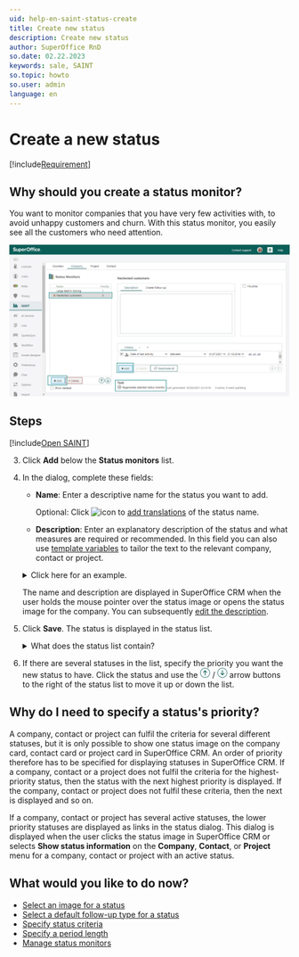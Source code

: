 ```yaml
---
uid: help-en-saint-status-create
title: Create new status
description: Create new status
author: SuperOffice RnD
so.date: 02.22.2023
keywords: sale, SAINT
so.topic: howto
so.user: admin
language: en
---
```


# Create a new status

[!include[Requirement](../includes/note-saint-req.md)]

## Why should you create a status monitor?

You want to monitor companies that you have very few activities with, to avoid unhappy customers and churn. With this status monitor, you easily see all the customers who need attention.

![Create a status monitor by clicking the add button on the screen -screenshot][img1]

## Steps

<!-- markdownlint-disable-file MD029 -->
[!include[Open SAINT](includes/open-saint-select-tab.md)]

3. Click **Add** below the **Status monitors** list.

4. In the dialog, complete these fields:
    * **Name**: Enter a descriptive name for the status you want to add.

        Optional: Click ![icon][img2] to [add translations][8] of the status name.

    * **Description**: Enter an explanatory description of the status and what measures are required or recommended. In this field you can also use [template variables][9] to tailor the text to the relevant company, contact or project.

    <details><summary>Click here for an example.</summary>

    [!include[Example](includes/example-status-description.md)]
    </details>

    The name and description are displayed in SuperOffice CRM when the user holds the mouse pointer over the status image or opens the status image for the company. You can subsequently [edit the description][2].

5. Click **Save**. The status is displayed in the status list.

    <details><summary>What does the status list contain?</summary>

    ![icon][img3] – the **Visualize** icon indicates if to [display a status image][3] for company, contact or project cards that fulfil the status criteria. The icon is displayed only if you checked **Visualize** in the **Image** tab for the status in question.

    ![icon][img4] – a red cross indicates that the status must be regenerated. The [status must be regenerated][4] each time you add, edited or deleted a criterion or if, for example, when you change an intention for a task. Statuses with red crosses are not updated and do not return current data when using SuperOffice CRM.

    **Name** – the name of the statuses. Deleted statuses are displayed in red if checked **Show deleted** is checked.

    **Priority** – the priority of the statuses. The priority determines which status to display if a company, contact or project fulfils the criteria for several statuses.
    </details>

6. If there are several statuses in the list, specify the priority you want the new status to have. Click the status and use the ![icon][img5] / ![icon][img6] arrow buttons to the right of the status list to move it up or down the list.

## Why do I need to specify a status's priority?

A company, contact or project can fulfil the criteria for several different statuses, but it is only possible to show one status image on the company card, contact card or project card in SuperOffice CRM. An order of priority therefore has to be specified for displaying statuses in SuperOffice CRM. If a company, contact or a project does not fulfil the criteria for the highest-priority status, then the status with the next highest priority is displayed. If the company, contact or project does not fulfil these criteria, then the next is displayed and so on.

If a company, contact or project has several active statuses, the lower priority statuses are displayed as links in the status dialog. This dialog is displayed when the user clicks the status image in SuperOffice CRM or selects **Show status information** on the **Company**, **Contact**, or **Project** menu for a company, contact or project with an active status.

## What would you like to do now?

* [Select an image for a status][3]
* [Select a default follow-up type for a status][5]
* [Specify status criteria][6]
* [Specify a period length][7]
* [Manage status monitors][4]

<!-- Referenced links -->
[2]: edit-status.md
[3]: select-image-for-status.md
[4]: manage-status-monitors.md
[5]: select-default-follow-up-type-for-status.md
[6]: select-status-criteria.md
[7]: select-period-length.md
[8]: ../../../../globalization-and-localization/learn/translate-fields.md
[9]: ../../../../document/learn/template-variables.md

<!-- Referenced images -->
[img2]: ../../../../../../common/icons/az.png
[img3]: ../../../../../media/icons/admin/visualize.bmp
[img4]: ../../../../../media/icons/admin/red-x.bmp
[img5]: ../../../../../media/icons/arrow-up.png
[img6]: ../../../../../media/icons/arrow-down.png
[img1]: media/admin-saint-company.png
